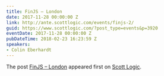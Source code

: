```yaml
---
title: FinJS – London
date: 2017-11-28 00:00:00 Z
link: http://ante.scottlogic.com/events/finjs-2/
guid: https://www.scottlogic.com/?post_type=events&p=3920
eventDate: 2017-11-28 00:00:00 Z
pubDateTime: 2018-02-23 16:23:59 Z
speakers:
- Colin Eberhardt
---
```


<p>The post <a rel="nofollow" href="http://ante.scottlogic.com/events/finjs-2/">FinJS &#8211; London</a> appeared first on <a rel="nofollow" href="http://ante.scottlogic.com">Scott Logic</a>.</p>